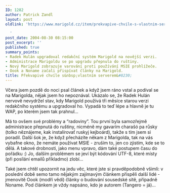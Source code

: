 ```yaml
---
ID: 1282
author: Patrick Zandl
layout: post
oldlink: 'https://www.marigold.cz/item/prekvapive-chvile-s-vlastnim-serverem

  '
post_date: 2004-08-30 08:15:00
post_excerpt: ''
published: true
summary_points:
- Radek Hulán upgradoval redakční systém Marigold na novější verzi.
- Administrace Marigoldu se po upgradu přepnula do ruštiny.
- Nový Marigold zobrazuje varování proti používání MSIE prohlížeče.
- Oook a Noname začali přispívat články na Marigold.
title: Překvapivé chvíle s&nbsp;vlastním serverem&#8230;
---
```


<p>
Včera jsem pozdě do noci psal článek a když jsem ráno vstal a podíval se na Marigolda, nějak jsem ho nepoznával. Ukázalo se, že Radek Hulán nervově nevydržel stav, kdy Marigold používá tři měsíce starou verzi redakčního systému a upgradoval ho. Vypadá to teď lépe a hlavně je tu WAP, po kterém jsem tak prahnul&#8230; </p>
<p>
Má to ovšem své problémy a &#8220;radoviny&#8221;. Tou první byla samozřejmě administrace přepnutá do ruštiny, nicméně my gavarím charašó pa růsky (tolko něznájeme, kak instalírovať ruskyj kejboárd), takže s tím jsem si poradil. Další šok je, že když přecházíte někam z Marigolda, tak na vás vybafne okno, že nemáte používat MSIE - zruším to, jen co zjistím, kde se to dělá. A takové drobnosti, jako menu vpravo, dám také postupem času do pořádku :) Jo, dalším problémem se jeví být kódování UTF-8, které místy (při posílání emailů příkladmo) zlobí&#8230;</p>
<p>
Také jsem chtěl upozornit na jedu věc, které jste si pravděpodobně všimli: v poslední době semo tamo nějakým zajímavým článkem přispěli další lidé - jmenovitě Oook (modří vědí) články o budování sousedské sítě, případně Noname. Pod článkem je vždy napsáno, kdo je autorem (Tangero = já)&#8230;</p>